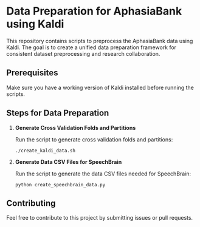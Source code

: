 # Data Preparation for AphasiaBank using Kaldi

This repository contains scripts to preprocess the AphasiaBank data using Kaldi. The goal is to create a unified data preparation framework for consistent dataset preprocessing and research collaboration.

## Prerequisites

Make sure you have a working version of Kaldi installed before running the scripts.

## Steps for Data Preparation

1. **Generate Cross Validation Folds and Partitions**

    Run the script to generate cross validation folds and partitions:
    ```
    ./create_kaldi_data.sh
    ```

2. **Generate Data CSV Files for SpeechBrain**

    Run the script to generate the data CSV files needed for SpeechBrain:
    ```
    python create_speechbrain_data.py
    ```

## Contributing

Feel free to contribute to this project by submitting issues or pull requests.